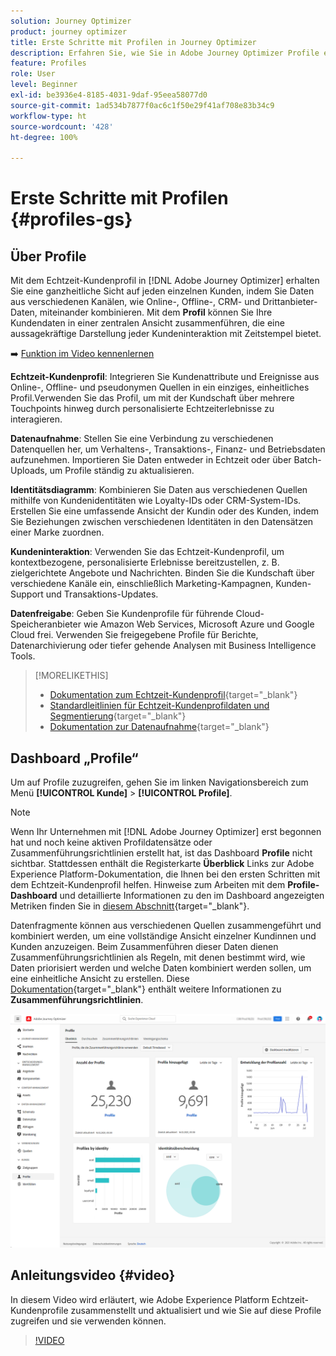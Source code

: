 ```yaml
---
solution: Journey Optimizer
product: journey optimizer
title: Erste Schritte mit Profilen in Journey Optimizer
description: Erfahren Sie, wie Sie in Adobe Journey Optimizer Profile erstellen und verwalten.
feature: Profiles
role: User
level: Beginner
exl-id: be3936e4-8185-4031-9daf-95eea58077d0
source-git-commit: 1ad534b7877f0ac6c1f50e29f41af708e83b34c9
workflow-type: ht
source-wordcount: '428'
ht-degree: 100%

---
```


# Erste Schritte mit Profilen {#profiles-gs}

## Über Profile

Mit dem Echtzeit-Kundenprofil in [!DNL Adobe Journey Optimizer] erhalten Sie eine ganzheitliche Sicht auf jeden einzelnen Kunden, indem Sie Daten aus verschiedenen Kanälen, wie Online-, Offline-, CRM- und Drittanbieter-Daten, miteinander kombinieren. Mit dem **Profil** können Sie Ihre Kundendaten in einer zentralen Ansicht zusammenführen, die eine aussagekräftige Darstellung jeder Kundeninteraktion mit Zeitstempel bietet.

➡️ [Funktion im Video kennenlernen](#video)

**Echtzeit-Kundenprofil**: Integrieren Sie Kundenattribute und Ereignisse aus Online-, Offline- und pseudonymen Quellen in ein einziges, einheitliches Profil.Verwenden Sie das Profil, um mit der Kundschaft über mehrere Touchpoints hinweg durch personalisierte Echtzeiterlebnisse zu interagieren. 

**Datenaufnahme**: Stellen Sie eine Verbindung zu verschiedenen Datenquellen her, um Verhaltens-, Transaktions-, Finanz- und Betriebsdaten aufzunehmen. Importieren Sie Daten entweder in Echtzeit oder über Batch-Uploads, um Profile ständig zu aktualisieren. 

**Identitätsdiagramm**: Kombinieren Sie Daten aus verschiedenen Quellen mithilfe von Kundenidentitäten wie Loyalty-IDs oder CRM-System-IDs. Erstellen Sie eine umfassende Ansicht der Kundin oder des Kunden, indem Sie Beziehungen zwischen verschiedenen Identitäten in den Datensätzen einer Marke zuordnen. 

**Kundeninteraktion**: Verwenden Sie das Echtzeit-Kundenprofil, um kontextbezogene, personalisierte Erlebnisse bereitzustellen, z. B. zielgerichtete Angebote und Nachrichten. Binden Sie die Kundschaft über verschiedene Kanäle ein, einschließlich Marketing-Kampagnen, Kunden-Support und Transaktions-Updates. 

**Datenfreigabe**: Geben Sie Kundenprofile für führende Cloud-Speicheranbieter wie Amazon Web Services, Microsoft Azure und Google Cloud frei. Verwenden Sie freigegebene Profile für Berichte, Datenarchivierung oder tiefer gehende Analysen mit Business Intelligence Tools.

>[!MORELIKETHIS]
>
>* [Dokumentation zum Echtzeit-Kundenprofil](https://experienceleague.adobe.com/docs/experience-platform/query/home.html?lang=de){target="_blank"}
>* [Standardleitlinien für Echtzeit-Kundenprofildaten und Segmentierung](https://experienceleague.adobe.com/de/docs/experience-platform/profile/guardrails){target="_blank"}
>* [Dokumentation zur Datenaufnahme](https://experienceleague.adobe.com/de/docs/experience-platform/ingestion/home){target="_blank"}

## Dashboard „Profile“

Um auf Profile zuzugreifen, gehen Sie im linken Navigationsbereich zum Menü **[!UICONTROL Kunde]** > **[!UICONTROL Profile]**.

>[!NOTE]
>
>Wenn Ihr Unternehmen mit [!DNL Adobe Journey Optimizer] erst begonnen hat und noch keine aktiven Profildatensätze oder Zusammenführungsrichtlinien erstellt hat, ist das Dashboard **Profile** nicht sichtbar. Stattdessen enthält die Registerkarte **Überblick** Links zur Adobe Experience Platform-Dokumentation, die Ihnen bei den ersten Schritten mit dem Echtzeit-Kundenprofil helfen. Hinweise zum Arbeiten mit dem **Profile-Dashboard** und detaillierte Informationen zu den im Dashboard angezeigten Metriken finden Sie in [diesem Abschnitt](https://experienceleague.adobe.com/docs/experience-platform/profile/ui/user-guide.html?lang=de){target="_blank"}.

Datenfragmente können aus verschiedenen Quellen zusammengeführt und kombiniert werden, um eine vollständige Ansicht einzelner Kundinnen und Kunden anzuzeigen. Beim Zusammenführen dieser Daten dienen Zusammenführungsrichtlinien als Regeln, mit denen bestimmt wird, wie Daten priorisiert werden und welche Daten kombiniert werden sollen, um eine einheitliche Ansicht zu erstellen. Diese [Dokumentation](https://experienceleague.adobe.com/docs/experience-platform/profile/merge-policies/ui-guide.html?lang=de){target="_blank"} enthält weitere Informationen zu **Zusammenführungsrichtlinien**.

![](assets/profiles-home.png)

## Anleitungsvideo {#video}

In diesem Video wird erläutert, wie Adobe Experience Platform Echtzeit-Kundenprofile zusammenstellt und aktualisiert und wie Sie auf diese Profile zugreifen und sie verwenden können.

>[!VIDEO](https://video.tv.adobe.com/v/27251?quality=12)
